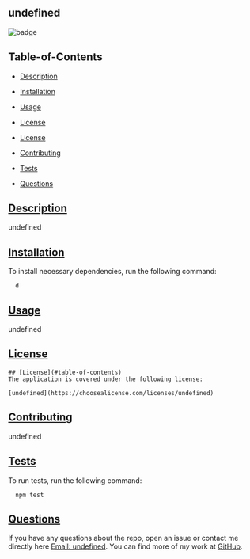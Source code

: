 ## undefined

  
  ![badge](https://img.shields.io/badge/license-undefined-blue)
    

  ## Table-of-Contents

  * [Description](#description)
  * [Installation](#dependencies)
  * [Usage](#repo) 
  * [License](#license) 
  
  * [License](#license)
     
  * [Contributing](#contributing)
  * [Tests](#tests)
  * [Questions](#questions)

  ## [Description](#table-of-contents)

  undefined
  
  ## [Installation](#table-of-contents)
  
  To install necessary dependencies, run the following command:
  
```
  d
```
  
  ## [Usage](#table-of-contents)

  undefined
  
  ## [License](#table-of-contents)
  
  
    ## [License](#table-of-contents)
    The application is covered under the following license:
    
    [undefined](https://choosealicense.com/licenses/undefined)
    
      
  
  ## [Contributing](#table-of-contents)

  undefined
  
  ## [Tests](#table-of-contents)
  
  To run tests, run the following command:
  
```
  npm test
```
  
  ## [Questions](#table-of-contents)
  
  If you have any questions about the repo, open an issue or contact me directly here 
  [Email: undefined](mailto:undefined). You can find more of my work at [GitHub](https://github.comundefined).
